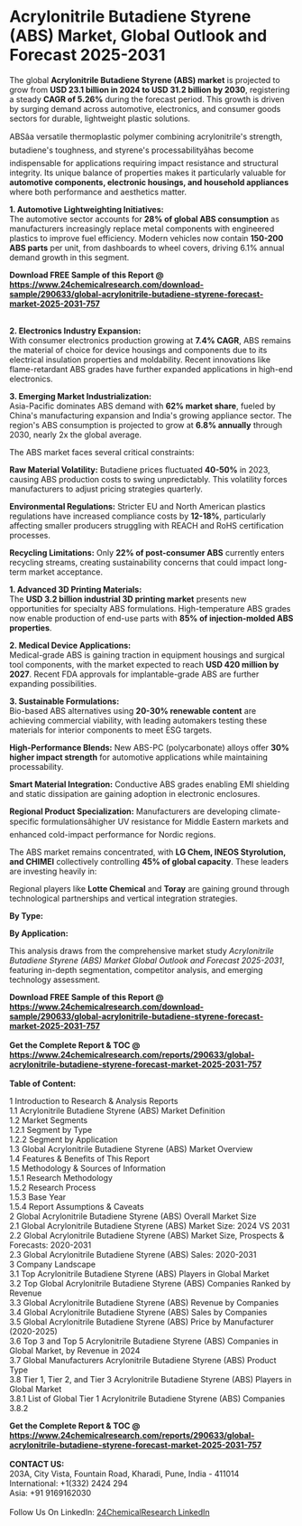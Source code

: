 <h1>Acrylonitrile Butadiene Styrene (ABS) Market, Global Outlook and Forecast 2025-2031</h1><p>The global <strong>Acrylonitrile Butadiene Styrene (ABS) market</strong> is projected to grow from <strong>USD 23.1 billion in 2024 to USD 31.2 billion by 2030</strong>, registering a steady <strong>CAGR of 5.26%</strong> during the forecast period. This growth is driven by surging demand across automotive, electronics, and consumer goods sectors for durable, lightweight plastic solutions.</p><p>ABSâa versatile thermoplastic polymer combining acrylonitrile's strength, butadiene's toughness, and styrene's processabilityâhas become indispensable for applications requiring impact resistance and structural integrity. Its unique balance of properties makes it particularly valuable for <strong>automotive components, electronic housings, and household appliances</strong> where both performance and aesthetics matter.</p><p><strong>1. Automotive Lightweighting Initiatives:</strong><br>
The automotive sector accounts for <strong>28% of global ABS consumption</strong> as manufacturers increasingly replace metal components with engineered plastics to improve fuel efficiency. Modern vehicles now contain <strong>150-200 ABS parts</strong> per unit, from dashboards to wheel covers, driving 6.1% annual demand growth in this segment.</p><div><b>Download FREE Sample of this Report @ 
            <a href="https://www.24chemicalresearch.com/download-sample/290633/global-acrylonitrile-butadiene-styrene-forecast-market-2025-2031-757">
            https://www.24chemicalresearch.com/download-sample/290633/global-acrylonitrile-butadiene-styrene-forecast-market-2025-2031-757</a></b></div><br><p><strong>2. Electronics Industry Expansion:</strong><br>
With consumer electronics production growing at <strong>7.4% CAGR</strong>, ABS remains the material of choice for device housings and components due to its electrical insulation properties and moldability. Recent innovations like flame-retardant ABS grades have further expanded applications in high-end electronics.</p><p><strong>3. Emerging Market Industrialization:</strong><br>
Asia-Pacific dominates ABS demand with <strong>62% market share</strong>, fueled by China's manufacturing expansion and India's growing appliance sector. The region's ABS consumption is projected to grow at <strong>6.8% annually</strong> through 2030, nearly 2x the global average.</p><p>The ABS market faces several critical constraints:</p><p><strong>Raw Material Volatility:</strong> Butadiene prices fluctuated <strong>40-50%</strong> in 2023, causing ABS production costs to swing unpredictably. This volatility forces manufacturers to adjust pricing strategies quarterly.</p><p><strong>Environmental Regulations:</strong> Stricter EU and North American plastics regulations have increased compliance costs by <strong>12-18%</strong>, particularly affecting smaller producers struggling with REACH and RoHS certification processes.</p><p><strong>Recycling Limitations:</strong> Only <strong>22% of post-consumer ABS</strong> currently enters recycling streams, creating sustainability concerns that could impact long-term market acceptance.</p><p><strong>1. Advanced 3D Printing Materials:</strong><br>
The <strong>USD 3.2 billion industrial 3D printing market</strong> presents new opportunities for specialty ABS formulations. High-temperature ABS grades now enable production of end-use parts with <strong>85% of injection-molded ABS properties</strong>.</p><p><strong>2. Medical Device Applications:</strong><br>
Medical-grade ABS is gaining traction in equipment housings and surgical tool components, with the market expected to reach <strong>USD 420 million by 2027</strong>. Recent FDA approvals for implantable-grade ABS are further expanding possibilities.</p><p><strong>3. Sustainable Formulations:</strong><br>
Bio-based ABS alternatives using <strong>20-30% renewable content</strong> are achieving commercial viability, with leading automakers testing these materials for interior components to meet ESG targets.</p><p><strong>High-Performance Blends:</strong> New ABS-PC (polycarbonate) alloys offer <strong>30% higher impact strength</strong> for automotive applications while maintaining processability.</p><p><strong>Smart Material Integration:</strong> Conductive ABS grades enabling EMI shielding and static dissipation are gaining adoption in electronic enclosures.</p><p><strong>Regional Product Specialization:</strong> Manufacturers are developing climate-specific formulationsâhigher UV resistance for Middle Eastern markets and enhanced cold-impact performance for Nordic regions.</p><p>The ABS market remains concentrated, with <strong>LG Chem, INEOS Styrolution, and CHIMEI</strong> collectively controlling <strong>45% of global capacity</strong>. These leaders are investing heavily in:</p><p>Regional players like <strong>Lotte Chemical</strong> and <strong>Toray</strong> are gaining ground through technological partnerships and vertical integration strategies.</p><p><strong>By Type:</strong></p><p><strong>By Application:</strong></p><p>This analysis draws from the comprehensive market study <em>Acrylonitrile Butadiene Styrene (ABS) Market Global Outlook and Forecast 2025-2031</em>, featuring in-depth segmentation, competitor analysis, and emerging technology assessment.</p><div><b>Download FREE Sample of this Report @ 
            <a href="https://www.24chemicalresearch.com/download-sample/290633/global-acrylonitrile-butadiene-styrene-forecast-market-2025-2031-757">
            https://www.24chemicalresearch.com/download-sample/290633/global-acrylonitrile-butadiene-styrene-forecast-market-2025-2031-757</a></b></div><br><div><b>Get the Complete Report & TOC @ 
            <a href="https://www.24chemicalresearch.com/reports/290633/global-acrylonitrile-butadiene-styrene-forecast-market-2025-2031-757">
            https://www.24chemicalresearch.com/reports/290633/global-acrylonitrile-butadiene-styrene-forecast-market-2025-2031-757</a></b></div><br>
            <b>Table of Content:</b><p>1 Introduction to Research & Analysis Reports<br />
 1.1 Acrylonitrile Butadiene Styrene (ABS) Market Definition<br />
 1.2 Market Segments<br />
 1.2.1 Segment by Type<br />
 1.2.2 Segment by Application<br />
 1.3 Global Acrylonitrile Butadiene Styrene (ABS) Market Overview<br />
 1.4 Features & Benefits of This Report<br />
 1.5 Methodology & Sources of Information<br />
 1.5.1 Research Methodology<br />
 1.5.2 Research Process<br />
 1.5.3 Base Year<br />
 1.5.4 Report Assumptions & Caveats<br />
2 Global Acrylonitrile Butadiene Styrene (ABS) Overall Market Size<br />
 2.1 Global Acrylonitrile Butadiene Styrene (ABS) Market Size: 2024 VS 2031<br />
 2.2 Global Acrylonitrile Butadiene Styrene (ABS) Market Size, Prospects & Forecasts: 2020-2031<br />
 2.3 Global Acrylonitrile Butadiene Styrene (ABS) Sales: 2020-2031<br />
3 Company Landscape<br />
 3.1 Top Acrylonitrile Butadiene Styrene (ABS) Players in Global Market<br />
 3.2 Top Global Acrylonitrile Butadiene Styrene (ABS) Companies Ranked by Revenue<br />
 3.3 Global Acrylonitrile Butadiene Styrene (ABS) Revenue by Companies<br />
 3.4 Global Acrylonitrile Butadiene Styrene (ABS) Sales by Companies<br />
 3.5 Global Acrylonitrile Butadiene Styrene (ABS) Price by Manufacturer (2020-2025)<br />
 3.6 Top 3 and Top 5 Acrylonitrile Butadiene Styrene (ABS) Companies in Global Market, by Revenue in 2024<br />
 3.7 Global Manufacturers Acrylonitrile Butadiene Styrene (ABS) Product Type<br />
 3.8 Tier 1, Tier 2, and Tier 3 Acrylonitrile Butadiene Styrene (ABS) Players in Global Market<br />
 3.8.1 List of Global Tier 1 Acrylonitrile Butadiene Styrene (ABS) Companies<br />
 3.8.2 </p><div><b>Get the Complete Report & TOC @ 
            <a href="https://www.24chemicalresearch.com/reports/290633/global-acrylonitrile-butadiene-styrene-forecast-market-2025-2031-757">
            https://www.24chemicalresearch.com/reports/290633/global-acrylonitrile-butadiene-styrene-forecast-market-2025-2031-757</a></b></div><br><b>CONTACT US:</b><br>
            203A, City Vista, Fountain Road, Kharadi, Pune, India - 411014<br>
            International: +1(332) 2424 294<br>
            Asia: +91 9169162030 <br><br>
            Follow Us On LinkedIn: <a href="https://www.linkedin.com/company/24chemicalresearch/">24ChemicalResearch LinkedIn</a>